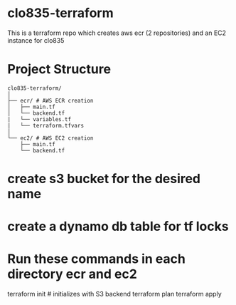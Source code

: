 # clo835-terraform
This is a terraform repo which creates aws ecr (2 repositories) and an EC2 instance for clo835

# Project Structure

```
clo835-terraform/
│
├── ecr/ # AWS ECR creation
│   ├── main.tf
│   └── backend.tf
|   └── variables.tf
|   └── terraform.tfvars
│
└── ec2/ # AWS EC2 creation
    ├── main.tf
    └── backend.tf

```
# create s3 bucket for the desired name
# create a dynamo db table for tf locks
# Run these commands in each directory ecr and ec2

terraform init      # initializes with S3 backend
terraform plan
terraform apply